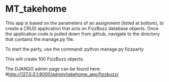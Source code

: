 # MT_takehome
This app is based on the parameters of an assignment (listed at bottom), to create a CRUD application that acts on FizzBuzz database objects. 
Once the application code is pulled down from github, navigate to the directory that contains the manage.py file. 

To start the party, use the command:
python manage.py fizzparty

This will create 100 FizzBuzz objects. 

The DJANGO admin page can be found here:
#http://127.0.0.1:8000/admin/takehome_app/fizzbuzz/

<!-- Task Summary: 

 
Using Django Rest Framework, create an API endpoint for “fizzbuzzes” that supports 3 operations: retrieve, list, and create. 
 
GET /fizzbuzz                       to list all fizzbuzz objects 
GET /fizzbuzz/123              to retrieve a single fizz buzz object 
POST /fizzbuzz                    to create a new fizzbuzz object 
 
The endpoint has been documented in detail here: http://docs.fizzbuzz.apiary.io 
 
When you’ve completed the code, please upload it to a public git repo and send me the link. 
 
Notes: 

Don’t worry about setting up a postgres db, just use the stock sqllite dev database that Django uses by default.  

Don't worry about hosting, either. To test your endpoint, I will run your code locally and use the Browsable API: http://www.django-rest-framework.org/topics/browsable-api/ 

Use best practices and common sense for field names, default values, validation, unit tests, etc. 

Bonus tasks: If you breeze through the above exercise and want to tackle something a little harder, here are two more features to implement: 

Write Unit Tests to cover basic functionality, using factories or fixtures to populate mock data. 

Document your code (through Docstrings, perhaps? Or in a method of your own choosing)  -->
